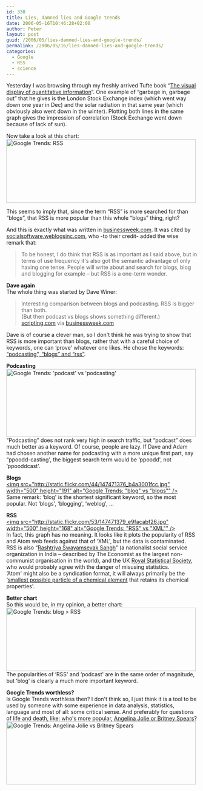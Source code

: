 ```yaml
---
id: 330
title: Lies, damned lies and Google trends
date: 2006-05-16T10:46:28+02:00
author: Peter
layout: post
guid: /2006/05/lies-damned-lies-and-google-trends/
permalink: /2006/05/16/lies-damned-lies-and-google-trends/
categories:
  - Google
  - RSS
  - science
---
```

Yesterday I was browsing through my freshly arrived Tufte book &#8220;[The visual display of quantitative information](http://www.edwardtufte.com/tufte/books_vdqi)&#8220;. One example of &#8220;garbage in, garbage out&#8221; that he gives is the London Stock Exchange index (which went way down one year in Dec) and the solar radiation in that same year (which obviously also went down in the winter). Plotting both lines in the same graph gives the impression of correlation (Stock Exchange went down because of lack of sun).

Now take a look at this chart:  
[<img  src="http://static.flickr.com/51/147471380_8a5aa8f372.jpg" width="500" height="168" alt="Google Trends: RSS" />](http://www.flickr.com/photos/pforret/147471380/ "Photo Sharing")

This seems to imply that, since the term &#8220;RSS&#8221; is more searched for than &#8220;blogs&#8221;, that RSS is more popular than this whole &#8220;blogs&#8221; thing, right?

And this is exactly what was written in [businessweek.com](http://www.businessweek.com/the_thread/blogspotting/archives/2006/05/rss_podcasting.html#comments). It was cited by [socialsoftware.weblogsinc.com](http://socialsoftware.weblogsinc.com/2006/05/15/examining-the-roots-and-growth-of-web-2-0/), who -to their credit- added the wise remark that:

> To be honest, I do think that RSS is as important as I said above, but in terms of use frequency it's also got the semantic advantage of only having one tense. People will write about and search for blogs, blog and blogging for example &#8211; but RSS is a one-term wonder.

<!--more-->

  
**Dave again**  
The whole thing was started by Dave Winer:

> Interesting comparison between blogs and podcasting. RSS is bigger than both.  
> (But then podcast vs blogs shows something different.)  
> [scripting.com](http://www.scripting.com/2006/05/10.html#googleJesusRss) via [businessweek.com](http://www.businessweek.com/the_thread/blogspotting/archives/2006/05/rss_podcasting.html)

Dave is of course a clever man, so I don't think he was trying to show that RSS is more important than blogs, rather that with a careful choice of keywords, one can &#8216;prove' whatever one likes. He chose the keywords: [&#8220;podcasting&#8221;, &#8220;blogs&#8221; and &#8220;rss&#8221;](http://www.google.com/trends?q=podcasting%2Cblogs%2Crss&ctab=0&date=all&geo=all).

**Podcasting**  
[<img  src="http://static.flickr.com/52/147471378_46d8d5f7de.jpg" width="500" height="179" alt="Google Trends: 'podcast' vs 'podcasting'" />](http://www.flickr.com/photos/pforret/147471378/ "Photo Sharing")  
&#8220;Podcasting&#8221; does not rank very high in search traffic, but &#8220;podcast&#8221; does much better as a keyword. Of course, people are lazy. If Dave and Adam had chosen another name for podcasting with a more unique first part, say &#8220;ppoodd-casting', the biggest search term would be &#8216;ppoodd', not &#8216;ppooddcast'.

**Blogs**  
[<img  src="http://static.flickr.com/44/147471376_b4a3001fcc.jpg" width="500" height="191" alt="Google Trends: "blog" vs "blogs"" />](http://www.flickr.com/photos/pforret/147471376/ "Photo Sharing")  
Same remark: &#8216;blog' is the shortest significant keyword, so the most popular. Not &#8216;blogs', &#8216;blogging', &#8216;weblog', &#8230; 

**RSS**  
[<img  src="http://static.flickr.com/53/147471379_e9facabf26.jpg" width="500" height="168" alt="Google Trends: "RSS" vs "XML"" />](http://www.flickr.com/photos/pforret/147471379/ "Photo Sharing")  
In fact, this graph has no meaning. It looks like it plots the popularity of RSS and Atom web feeds against that of &#8216;XML', but the data is contaminated. RSS is also &#8220;[Rashtriya Swayamsevak Sangh](http://en.wikipedia.org/wiki/Rashtriya_Swayamsevak_Sangh)&#8221; (a nationalist social service organization in India &#8211; described by The Economist as the largest non-communist organisation in the world), and the UK [Royal Statistical Society](http://en.wikipedia.org/wiki/Royal_Statistical_Society), who would probably agree with the danger of misusing statistics.  
&#8216;Atom' might also be a syndication format, it will always primarily be the &#8216;[smallest possible particle of a chemical element](http://en.wikipedia.org/wiki/Atom) that retains its chemical properties'.

**Better chart**  
So this would be, in my opinion, a better chart:  
[<img  src="http://static.flickr.com/56/147471377_59fd3d2c17.jpg" width="500" height="167" alt="Google Trends: blog > RSS" />](http://www.flickr.com/photos/pforret/147471377/ "Photo Sharing")  
The popularities of &#8216;RSS' and &#8216;podcast' are in the same order of magnitude, but &#8216;blog' is clearly a much more important keyword.

**Google Trends worthless?**  
Is Google Trends worthless then? I don't think so, I just think it is a tool to be used by someone with some experience in data analysis, statistics, language and most of all: some critical sense. And preferably for questions of life and death, like: who's more popular, [Angelina Jolie or Britney Spears](http://www.google.com/trends?q=angelina+jolie%2Cbritney+spears&ctab=0&geo=all&date=all)?  
[<img  src="http://static.flickr.com/51/147482216_e588b876ee.jpg" width="500" height="166" alt="Google Trends: Angelina Jolie vs Britney Spears" />](http://www.flickr.com/photos/pforret/147482216/ "Photo Sharing")